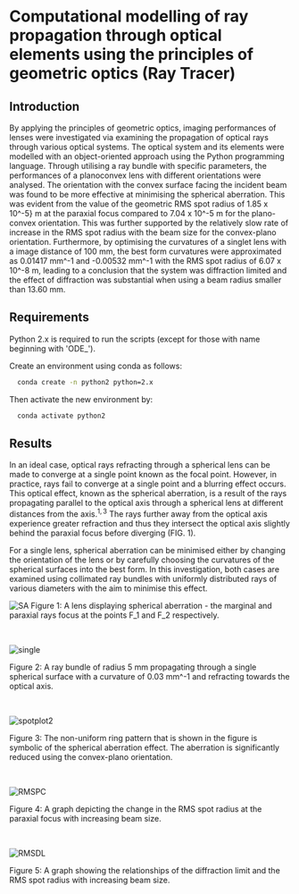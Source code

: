 # Computational modelling of ray propagation through optical elements using the principles of geometric optics (Ray Tracer)


## Introduction

By applying the principles of geometric optics, imaging performances of lenses were investigated via examining the propagation of optical rays through various optical systems. The optical system and its elements were modelled with an object-oriented approach using the Python programming language. Through utilising a ray bundle with specific parameters, the performances of a planoconvex lens with different orientations were analysed. The orientation with the convex surface facing the incident beam was found to be more effective at minimising the spherical aberration. This was evident from the value of the geometric RMS spot radius of 1.85 x 10^-5} m at the paraxial focus compared to 7.04 x 10^-5 m for the plano-convex orientation. This was further supported by the relatively slow rate of increase in the RMS spot radius with the beam size for the convex-plano orientation. Furthermore, by optimising the curvatures of a singlet lens with a image distance of 100 mm, the best form curvatures were approximated as 0.01417 mm^-1 and -0.00532 mm^-1 with the RMS spot radius of 6.07 x 10^-8 m, leading to a conclusion that the system was diffraction limited and the effect of diffraction was substantial when using a beam radius smaller than 13.60 mm.



## Requirements

Python 2.x is required to run the scripts (except for those with name beginning with 'ODE_').

Create an environment using conda as follows:
```bash
  conda create -n python2 python=2.x
```
Then activate the new environment by:
```bash
  conda activate python2
```


## Results

In an ideal case, optical rays refracting through a spherical lens can be made to converge at a single point known as the focal point. However, in practice, rays fail to converge at a single point and a blurring effect occurs. This optical effect, known as the spherical aberration, is a result of the rays propagating parallel to the optical axis through a spherical lens at different distances from the axis.$^{1, 3}$ The rays further away from the optical axis experience greater refraction and thus they intersect the optical axis slightly behind the paraxial focus before diverging (FIG. 1). 

For a single lens, spherical aberration can be minimised either by changing the orientation of the lens or by carefully choosing the curvatures of the spherical surfaces into the best form. In this investigation, both cases are examined using collimated ray bundles with uniformly distributed rays of various diameters with the aim to minimise this effect. 

![SA](https://user-images.githubusercontent.com/56391325/146378295-93b1c424-1987-4ea4-877c-71e826d8677a.png)
Figure 1: A lens displaying spherical aberration - the marginal and paraxial rays focus at the points F_1 and F_2 respectively.


 <br />
 
 
 ![single](https://user-images.githubusercontent.com/56391325/146378694-d47a2642-e089-49f4-bd0c-6c498743aac2.png)
 
Figure 2: A ray bundle of radius 5 mm propagating through a single spherical surface with a curvature of 0.03 mm^-1 and refracting towards the optical axis.
 
 
<br />
 
 
![spotplot2](https://user-images.githubusercontent.com/56391325/146379507-4ead3384-eadf-466f-9396-5e4ad10044e8.png)

Figure 3: The non-uniform ring pattern that is shown in the figure is symbolic of the spherical aberration effect. The aberration is significantly reduced using the convex-plano orientation.
 
 
<br />
 
 
![RMSPC](https://user-images.githubusercontent.com/56391325/146379711-29d32d96-2e49-464b-b9fb-aee533d50370.png)

Figure 4: A graph depicting the change in the RMS spot radius at the paraxial focus with increasing beam size.


<br />


![RMSDL](https://user-images.githubusercontent.com/56391325/146379827-e70939a2-c132-46f3-8edf-ac425ae63741.png)

Figure 5: A graph showing the relationships of the diffraction limit and the RMS spot radius with increasing beam size.
